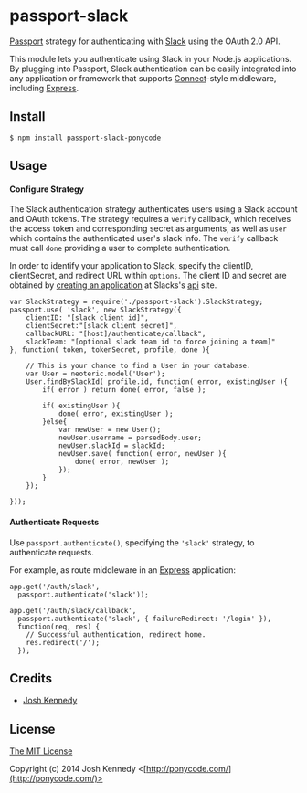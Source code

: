 # passport-slack

[Passport](http://passportjs.org/) strategy for authenticating with [Slack](https://slack.com/)
using the OAuth 2.0 API.

This module lets you authenticate using Slack in your Node.js applications.
By plugging into Passport, Slack authentication can be easily integrated into any application or framework that supports
[Connect](http://www.senchalabs.org/connect/)-style middleware, including
[Express](http://expressjs.com/).

## Install

    $ npm install passport-slack-ponycode

## Usage

#### Configure Strategy

The Slack authentication strategy authenticates users using a Slack account
and OAuth tokens.  The strategy requires a `verify` callback, which receives the
access token and corresponding secret as arguments, as well as `user` which
contains the authenticated user's slack info. The `verify` callback must
call `done` providing a user to complete authentication.

In order to identify your application to Slack, specify the clientID,
clientSecret, and redirect URL within `options`.  The client ID and secret
are obtained by [creating an application](https://api.slack.com/applications) at
Slacks's [api](https://api.slack.com/applications) site.

    var SlackStrategy = require('./passport-slack').SlackStrategy;
    passport.use( 'slack', new SlackStrategy({
        clientID: "[slack client id]",
        clientSecret:"[slack client secret]",
        callbackURL: "[host]/authenticate/callback",
        slackTeam: "[optional slack team id to force joining a team]"
    }, function( token, tokenSecret, profile, done ){

        // This is your chance to find a User in your database.
        var User = neoteric.model('User');
        User.findBySlackId( profile.id, function( error, existingUser ){
            if( error ) return done( error, false );

            if( existingUser ){
                done( error, existingUser );
            }else{
                var newUser = new User();
                newUser.username = parsedBody.user;
                newUser.slackId = slackId;
                newUser.save( function( error, newUser ){
                    done( error, newUser );
                });
            }
        });

    }));


#### Authenticate Requests

Use `passport.authenticate()`, specifying the `'slack'` strategy, to
authenticate requests.

For example, as route middleware in an [Express](http://expressjs.com/)
application:

    app.get('/auth/slack',
      passport.authenticate('slack'));

    app.get('/auth/slack/callback',
      passport.authenticate('slack', { failureRedirect: '/login' }),
      function(req, res) {
        // Successful authentication, redirect home.
        res.redirect('/');
      });

## Credits

  - [Josh Kennedy](http://github.com/jkennedy1980)

## License

[The MIT License](http://opensource.org/licenses/MIT)

Copyright (c) 2014 Josh Kennedy <[http://ponycode.com/](http://ponycode.com/)>